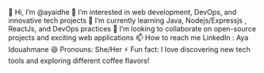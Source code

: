 👋 Hi, I’m @ayaidhe
👀 I’m interested in web development, DevOps, and innovative tech projects
🌱 I’m currently learning Java, Nodejs/Expressjs , ReactJs, and DevOps practices
💞️ I’m looking to collaborate on open-source projects and exciting web applications
📫 How to reach me LinkedIn : Aya Idouahmane 
😄 Pronouns: She/Her
⚡ Fun fact: I love discovering new tech tools and exploring different coffee flavors!

<!---
ayaidhe/ayaidhe is a ✨ special ✨ repository because its `README.md` (this file) appears on your GitHub profile.
You can click the Preview link to take a look at your changes.
--->
